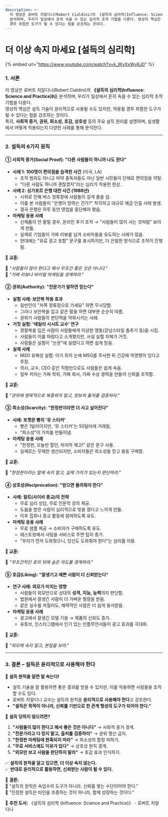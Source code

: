 ```yaml
---
description: >-
  이 영상은 로버트 치알디니(Robert Cialdini)의 《설득의 심리학(Influence: Science and Practice)》을
  분석하며, 우리가 일상에서 흔히 속을 수 있는 심리적 조작 기법을 다룬다. 영상의 핵심은 설득 기술이 윤리적으로 사용될 수도 있지만, 악용될
  경우 위험한 도구가 될 수 있다는 점을 강조하는 것이다.
---
```


# 더 이상 속지 마세요 \[설득의 심리학]

{% embed url="https://www.youtube.com/watch?v=k_WvXxWy6J0" %}

### **1. 서론**

이 영상은 로버트 치알디니(Robert Cialdini)의 **《설득의 심리학(Influence: Science and Practice)》**&#xC744; 분석하며, 우리가 일상에서 흔히 속을 수 있는 심리적 조작 기법을 다룬다.\
영상의 핵심은 설득 기술이 윤리적으로 사용될 수도 있지만, 악용될 경우 위험한 도구가 될 수 있다는 점을 강조하는 것이다.\
특히, **사회적 증거, 권위, 희소성, 호감, 상호성** 등의 주요 설득 원리를 설명하며, 실생활에서 어떻게 적용되는지 다양한 사례를 통해 분석한다.

***

### **2. 설득의 6가지 원칙**

#### **① 사회적 증거(Social Proof): "다른 사람들이 하니까 나도 한다"**

* **사례 1: 100명이 편의점을 습격한 사건** (미국, LA)
  * 조직 범죄도 아니고 마약 중독자들도 아닌 일반 시민들이 단체로 편의점을 약탈.
  * "다른 사람도 하니까 괜찮겠지"라는 심리가 작용한 현상.
* **사례 2: 싱가포르 은행 대란 사건 (1988년)**
  * 시위로 인해 버스 정류장에 사람들이 길게 줄을 섬.
  * 이를 본 사람들이 "은행이 망하는 건가?" 착각하고 대규모 예금 인출 사태 발생.
  * 결국 은행은 하루 동안 영업을 중단해야 했음.
* **마케팅 응용 사례**
  * 신제품이 안 팔릴 경우, 온라인 후기 조작 → "사람들이 많이 사는 것처럼" 보이게 만듦.
  * 실제로 기업들이 가짜 리뷰를 남겨 소비자들을 유도하는 사례가 많음.
  * 현대에는 "유료 광고 포함" 문구를 표시하지만, 더 은밀한 방식으로 조작이 진행됨.

**🚨 교훈:**

📌 _"사람들이 많이 한다고 해서 무조건 좋은 것은 아니다."_\
📌 _"가짜 리뷰나 바이럴 마케팅을 경계하라."_

#### **② 권위(Authority): "전문가가 말하면 믿는다"**

* **실험 사례: 보안복 착용 효과**
  * 일반인이 "저쪽 정류장으로 가세요" 하면 무시당함.
  * 그러나 보안복을 입고 같은 말을 하면 대부분 순순히 따름.
  * 권위가 사람들의 판단력을 약화시키는 사례.
* **거짓 실험: '에일라 시시트 교수' 연구**
  * 경찰복을 입은 사람이 사람들에게 이상한 행동(강남스타일 춤추기 등)을 시킴.
  * 사람들이 이를 따랐다고 소개했지만, 사실 실험 자체가 거짓.
  * 사람들은 실험이 "논문"에 실렸다고 하면 쉽게 믿음.
* **실제 사례**
  * MSG 유해성 실험: 아기 쥐의 눈에 MSG를 주사한 뒤 건강에 악영향이 있다고 주장.
  * 의사, 교수, CEO 같은 직함만으로도 사람들은 쉽게 속음.
  * 일부 저자는 가짜 학위, 가짜 회사, 가짜 수상 경력을 만들어 신뢰를 조작함.

**🚨 교훈:**

📌 _"권위에 맹목적으로 복종하지 말고, 정보의 출처를 검증하라."_

#### **③ 희소성(Scarcity): "한정판이라면 더 사고 싶어진다"**

* **사례: 포켓몬 빵의 '뮤 스티커'**
  * 빵은 1달러이지만, '뮤 스티커'는 50달러에 거래됨.
  * "희소성"이 가치를 만들어냄.
* **마케팅 응용 사례**
  * "한정판, 오늘만 할인, 마지막 재고!" 같은 문구 사용.
  * 실제로는 무제한 생산되지만, 소비자들은 희소성을 믿고 충동 구매함.

**🚨 교훈:**

📌 _"한정판이라는 말에 속지 말고, 실제 가치가 있는지 판단하라."_

#### **④ 상호성(Reciprocation): "받으면 돌려줘야 한다"**

* **사례: 컬트(사이비 종교)의 전략**
  * 무료 심리 상담, 무료 인문학 강의 제공.
  * 도움을 받은 사람이 심리적으로 빚을 졌다고 느끼게 만듦.
  * 이후 집회나 종교 활동에 참여하도록 유도.
* **마케팅 응용 사례**
  * 무료 샘플 제공 → 소비자가 구매하도록 유도.
  * 레스토랑에서 사탕을 서비스로 주면 팁이 증가.
  * "우리가 먼저 도와줬으니, 당신도 도와줘야 한다"는 심리를 이용.

**🚨 교훈:**

📌 _"무조건적인 호의 뒤에 숨은 의도를 경계하라."_

#### **⑤ 호감(Liking): "잘생기고 예쁜 사람이 더 신뢰받는다"**

* **연구 사례: 외모가 미치는 영향**
  * 사람들이 외모만으로 상대의 **성격, 지능, 능력**까지 판단함.
  * 법원에서 잘생긴 사람이 더 가벼운 형량을 받음.
  * 같은 실수를 저질러도, 매력적인 사람은 더 쉽게 용서받음.
* **마케팅 응용 사례**
  * 광고에서 잘생긴 모델 기용 → 제품의 신뢰도 증가.
  * 유튜브, 인스타그램에서 인기 있는 인플루언서들이 광고 효과를 극대화.

**🚨 교훈:**

📌 _"외모에 속지 말고, 본질을 보라."_

***

### **3. 결론 – 설득은 윤리적으로 사용해야 한다**

📌 **설득 원칙을 알면 덜 속는다!**

* 설득 기술을 잘 활용하면 좋은 결과를 얻을 수 있지만, 이를 악용하면 사람들을 조작할 수도 있다.
* 로버트 치알디니 교수는 설득의 원칙을 **윤리적으로 사용해야 한다**고 강조한다.
* **"설득은 목적이 아니라, 신뢰를 기반으로 한 관계 형성의 도구가 되어야 한다."**

📌 **설득 당하지 않으려면?**

1. **"사람들이 많이 한다고 해서 좋은 것은 아니다"** → 사회적 증거 경계.
2. **"전문가라고 다 믿지 말고, 출처를 검증하라"** → 권위 맹신 금지.
3. **"한정판 마케팅에 현혹되지 마라"** → 희소성의 함정 피하기.
4. **"무료 서비스에도 이유가 있다"** → 상호성 원칙 경계.
5. **"외모만 보고 사람을 판단하지 말라"** → 호감 효과 인식하기.

✅ **설득의 원칙을 알고 있으면, 더 이상 속지 않는다.**\
✅ **반대로 윤리적으로 활용하면, 신뢰받는 사람이 될 수 있다.**

🎯 **결론:**\
📌 "설득의 원칙은 속임수의 도구가 아니라, 신뢰를 쌓는 수단이어야 한다."\
📌 "진정한 설득은 타인을 조종하는 것이 아니라, 함께 성장하는 것이다."

🔖 **추천 도서:** 《설득의 심리학 (Influence: Science and Practice)》 - 로버트 치알디니
